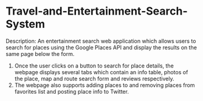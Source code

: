 # Travel-and-Entertainment-Search-System
Description:
An entertainment search web application which allows users	to	search	for	places	using	the	Google	Places	API	and	display	the	results
on	the	same	page	below	the	form.
1. Once	the	user	clicks	on	a	button	to	search	for	place	details,	the webpage	displays	several	tabs	which	contain	an	info	table,
photos	of	the	place,	map	and	route	search	form	and	reviews	respectively.	
2. The webpage	also	supports	adding	places	to	and	removing	places	from	favorites	list	and	posting	place	info	to	Twitter.
